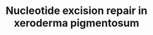 ---
annotations:
- id: PW:0000130
  parent: regulatory pathway
  type: Pathway Ontology
  value: nucleotide excision repair pathway
- id: DOID:0050427
  parent: genetic disease
  type: Disease Ontology
  value: xeroderma pigmentosum
- id: PW:0000099
  parent: regulatory pathway
  type: Pathway Ontology
  value: DNA repair pathway
authors:
- Natalieh
- Fehrhart
description: This pathway describes the process of Nucleotide Excision Repair (NER)
  in Xeroderma Pigmentosum (XP).
last-edited: 2021-06-19
organisms:
- Homo sapiens
redirect_from:
- /index.php/Pathway:WP5114
- /instance/WP5114
revision: null
schema-jsonld:
- '@context': https://schema.org/
  '@id': https://wikipathways.github.io/pathways/WP5114.html
  '@type': Dataset
  creator:
    '@type': Organization
    name: WikiPathways
  description: This pathway describes the process of Nucleotide Excision Repair (NER)
    in Xeroderma Pigmentosum (XP).
  keywords:
  - ''
  - </br> XPA functions in damage verification step in NER, as well as a molecular
    scaffold to assemble other NER core factors around the DNA damage site</br>Type
    your comment here
  - </br>One of the key roles of XPA is to coordinate the assembly of other NER core
    factors around the DNA damage site before lesion excision
  - BRCA1
  - CCNH
  - 'CDK7 '
  - CETN2
  - CHD1L (ALC1)
  - CSN (COP9)
  - CUL4A
  - CUL4B
  - DDB1
  - ERCC6
  - ERCC6 (CSB)
  - ERCC8 (CSA)
  - HMGN1
  - Histone H2A
  - Histone H3
  - Histone H4
  - LIG1
  - LIG3
  - MNAT1
  - PARP1
  - PCNA
  - POLD1
  - POLD2
  - POLD3
  - POLD4
  - POLE
  - POLE2
  - POLE3
  - POLE4
  - POLH
  - POLK
  - RAD18
  - RAD23A
  - RAD23B
  - RBX1
  - RFC1
  - RFC2
  - RFC3
  - RFC4
  - RFC5
  - RNA polymerase II
  - RPA1
  - RPA2
  - RPA3
  - SLX4
  - SLX4IP
  - TFIIS
  - TTDA/GTF2H5
  - USP7
  - UVSSA
  - XAB2
  - XPA
  - XPB/ERCC3
  - XPC
  - XPD/ERCC2
  - XPE (DDB2)
  - XPF/ERCC1
  - XPG/ERCC4
  - XRCC1
  - p34 /GTF2H3
  - p44/GTF2H2
  - p52/GTF2H4
  - p62/GTF2H1
  license: CC0
  name: Nucleotide excision repair in xeroderma pigmentosum
seo: CreativeWork
title: Nucleotide excision repair in xeroderma pigmentosum
wpid: WP5114
---